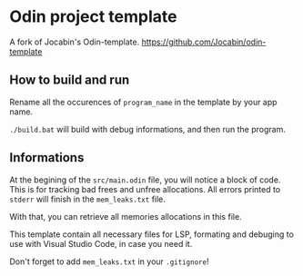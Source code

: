 # Odin project template

A fork of Jocabin's Odin-template. https://github.com/Jocabin/odin-template

## How to build and run

Rename all the occurences of `program_name` in the template by your app name.

`./build.bat` will build with debug informations, and then run the program.

## Informations

At the begining of the `src/main.odin` file, you will notice a block of code. This is for tracking bad frees and unfree allocations. All errors printed to `stderr` will finish in the `mem_leaks.txt` file.

With that, you can retrieve all memories allocations in this file.

This template contain all necessary files for LSP, formating and debuging to use with Visual Studio Code, in case you need it.

Don't forget to add `mem_leaks.txt` in your `.gitignore`!
